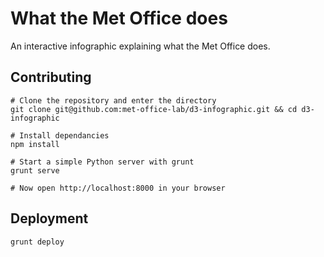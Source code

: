 # What the Met Office does

An interactive infographic explaining what the Met Office does.

## Contributing

```shell
# Clone the repository and enter the directory
git clone git@github.com:met-office-lab/d3-infographic.git && cd d3-infographic

# Install dependancies
npm install

# Start a simple Python server with grunt
grunt serve

# Now open http://localhost:8000 in your browser
```

## Deployment

```shell
grunt deploy
```

